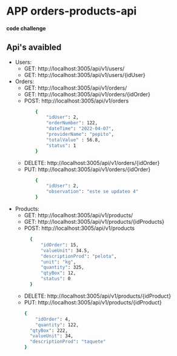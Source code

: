 # APP orders-products-api

#### code challenge

## Api's avaibled

- Users:
  - GET: http://localhost:3005/api/v1/users/
  - GET: http://localhost:3005/api/v1/users/{idUser}
- Orders:
  - GET: http://localhost:3005/api/v1/orders/
  - GET: http://localhost:3005/api/v1/orders/{idOrder}
  - POST: http://localhost:3005/api/v1/orders
    ```sh
        {
        	"idUser": 2,
        	"orderNumber": 122,
        	"dateTime": "2022-04-07",
        	"providerName": "pepito",
        	"totalValue" : 56.8,
        	"status": 1
        }
    ```
  - DELETE: http://localhost:3005/api/v1/orders/{idOrder}
  - PUT: http://localhost:3005/api/v1/orders/{idOrder}
    ```sh
        {
        	"idUser": 2,
        	"observation": "este se updateo 4"
        }
    ```
- Products:
  - GET: http://localhost:3005/api/v1/products/
  - GET: http://localhost:3005/api/v1/products/{idProducts}
  - POST: http://localhost:3005/api/v1/products
    ```sh
      {
          "idOrder": 15,
          "valueUnit": 34.5,
          "descriptionProd": "pelota",
          "unit": "kg",
          "quantity": 325,
          "qtyBox": 12,
          "status": 0
      }
    ```
  - DELETE: http://localhost:3005/api/v1/products/{idProduct}
  - PUT: http://localhost:3005/api/v1/products/{idProduct}
    ```sh
    {
      	"idOrder": 4,
    	"quantity": 122,
      "qtyBox": 222,
      "valueUnit": 34,
      "descriptionProd": "taquete"
    }
    ```
